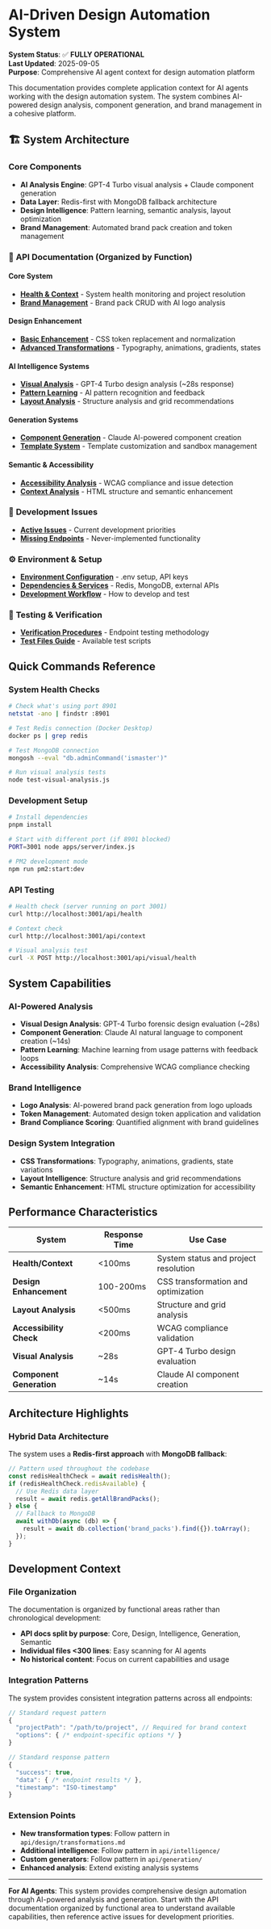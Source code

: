 # AI-Driven Design Automation System

**System Status**: ✅ **FULLY OPERATIONAL**  
**Last Updated**: 2025-09-05  
**Purpose**: Comprehensive AI agent context for design automation platform

This documentation provides complete application context for AI agents working with the design automation system. The system combines AI-powered design analysis, component generation, and brand management in a cohesive platform.

## 🏗️ **System Architecture**

### Core Components

- **AI Analysis Engine**: GPT-4 Turbo visual analysis + Claude component generation
- **Data Layer**: Redis-first with MongoDB fallback architecture
- **Design Intelligence**: Pattern learning, semantic analysis, layout optimization
- **Brand Management**: Automated brand pack creation and token management

### 🔌 **API Documentation** (Organized by Function)

#### Core System

- **[Health & Context](api/core/health-system.md)** - System health monitoring and project resolution
- **[Brand Management](api/core/brand-management.md)** - Brand pack CRUD with AI logo analysis

#### Design Enhancement

- **[Basic Enhancement](api/design/enhancement.md)** - CSS token replacement and normalization
- **[Advanced Transformations](api/design/transformations.md)** - Typography, animations, gradients, states

#### AI Intelligence Systems

- **[Visual Analysis](api/intelligence/visual-analysis.md)** - GPT-4 Turbo design analysis (~28s response)
- **[Pattern Learning](api/intelligence/pattern-learning.md)** - AI pattern recognition and feedback
- **[Layout Analysis](api/intelligence/layout-analysis.md)** - Structure analysis and grid recommendations

#### Generation Systems

- **[Component Generation](api/generation/components.md)** - Claude AI-powered component creation
- **[Template System](api/generation/templates.md)** - Template customization and sandbox management

#### Semantic & Accessibility

- **[Accessibility Analysis](api/semantic/accessibility.md)** - WCAG compliance and issue detection
- **[Context Analysis](api/semantic/context-analysis.md)** - HTML structure and semantic enhancement

### 🚧 **Development Issues**

- **[Active Issues](issues/active-problems.md)** - Current development priorities
- **[Missing Endpoints](issues/missing-endpoints.md)** - Never-implemented functionality

### ⚙️ **Environment & Setup**

- **[Environment Configuration](setup/environment.md)** - .env setup, API keys
- **[Dependencies & Services](setup/dependencies.md)** - Redis, MongoDB, external APIs
- **[Development Workflow](setup/dev-workflow.md)** - How to develop and test

### 🧪 **Testing & Verification**

- **[Verification Procedures](testing/endpoint-verification-procedures.md)** - Endpoint testing methodology
- **[Test Files Guide](testing/test-files.md)** - Available test scripts

## Quick Commands Reference

### System Health Checks

```bash
# Check what's using port 8901
netstat -ano | findstr :8901

# Test Redis connection (Docker Desktop)
docker ps | grep redis

# Test MongoDB connection
mongosh --eval "db.adminCommand('ismaster')"

# Run visual analysis tests
node test-visual-analysis.js
```

### Development Setup

```bash
# Install dependencies
pnpm install

# Start with different port (if 8901 blocked)
PORT=3001 node apps/server/index.js

# PM2 development mode
npm run pm2:start:dev
```

### API Testing

```bash
# Health check (server running on port 3001)
curl http://localhost:3001/api/health

# Context check
curl http://localhost:3001/api/context

# Visual analysis test
curl -X POST http://localhost:3001/api/visual/health
```

## System Capabilities

### AI-Powered Analysis

- **Visual Design Analysis**: GPT-4 Turbo forensic design evaluation (~28s)
- **Component Generation**: Claude AI natural language to component creation (~14s)
- **Pattern Learning**: Machine learning from usage patterns with feedback loops
- **Accessibility Analysis**: Comprehensive WCAG compliance checking

### Brand Intelligence

- **Logo Analysis**: AI-powered brand pack generation from logo uploads
- **Token Management**: Automated design token application and validation
- **Brand Compliance Scoring**: Quantified alignment with brand guidelines

### Design System Integration

- **CSS Transformations**: Typography, animations, gradients, state variations
- **Layout Intelligence**: Structure analysis and grid recommendations
- **Semantic Enhancement**: HTML structure optimization for accessibility

## Performance Characteristics

| System                   | Response Time | Use Case                             |
| ------------------------ | ------------- | ------------------------------------ |
| **Health/Context**       | <100ms        | System status and project resolution |
| **Design Enhancement**   | 100-200ms     | CSS transformation and optimization  |
| **Layout Analysis**      | <500ms        | Structure and grid analysis          |
| **Accessibility Check**  | <200ms        | WCAG compliance validation           |
| **Visual Analysis**      | ~28s          | GPT-4 Turbo design evaluation        |
| **Component Generation** | ~14s          | Claude AI component creation         |

## Architecture Highlights

### Hybrid Data Architecture

The system uses a **Redis-first approach** with **MongoDB fallback**:

```javascript
// Pattern used throughout the codebase
const redisHealthCheck = await redisHealth();
if (redisHealthCheck.redisAvailable) {
  // Use Redis data layer
  result = await redis.getAllBrandPacks();
} else {
  // Fallback to MongoDB
  await withDb(async (db) => {
    result = await db.collection('brand_packs').find({}).toArray();
  });
}
```

## Development Context

### File Organization

The documentation is organized by functional areas rather than chronological development:

- **API docs split by purpose**: Core, Design, Intelligence, Generation, Semantic
- **Individual files <300 lines**: Easy scanning for AI agents
- **No historical content**: Focus on current capabilities and usage

### Integration Patterns

The system provides consistent integration patterns across all endpoints:

```javascript
// Standard request pattern
{
  "projectPath": "/path/to/project", // Required for brand context
  "options": { /* endpoint-specific options */ }
}

// Standard response pattern
{
  "success": true,
  "data": { /* endpoint results */ },
  "timestamp": "ISO-timestamp"
}
```

### Extension Points

- **New transformation types**: Follow pattern in `api/design/transformations.md`
- **Additional intelligence**: Follow pattern in `api/intelligence/`
- **Custom generators**: Follow pattern in `api/generation/`
- **Enhanced analysis**: Extend existing analysis systems

---

**For AI Agents**: This system provides comprehensive design automation through AI-powered analysis and generation. Start with the API documentation organized by functional area to understand available capabilities, then reference active issues for development priorities.
